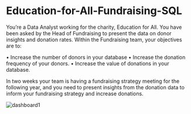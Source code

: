 # Education-for-All-Fundraising-SQL

You’re a Data Analyst working for the charity, 
Education for All. You have been asked by the Head 
of Fundraising to present the data on donor insights 
and donation rates.
Within the Fundraising team, your objectives are to:


• Increase the number of donors in your database
• Increase the donation frequency of your donors.
• Increase the value of donations in your database.


In two weeks your team is having a fundraising 
strategy meeting for the following year, and you need 
to present insights from the donation data to inform 
your fundraising strategy and increase donations.


![dashboard1](https://github.com/bopitien/Legacies-Group-HR-Analytics-SQL/blob/main/dashboard2.PNG)
